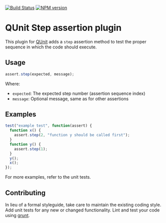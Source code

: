 [![Build Status](https://travis-ci.org/JamesMGreene/qunit-assert-step.png)](https://travis-ci.org/JamesMGreene/qunit-assert-step) [![NPM version](https://badge.fury.io/js/qunit-assert-step.png)](https://www.npmjs.com/package/qunit-assert-step)

# QUnit Step assertion plugin

This plugin for [QUnit](https://github.com/jquery/qunit) adds a `step` assertion method to test
the proper sequence in which the code should execute.

## Usage

```js
assert.step(expected, message);
```

Where:
 - `expected`: The expected step number (assertion sequence index)
 - `message`: Optional message, same as for other assertions


## Examples

```js
test("example test", function(assert) {
  function x() {
    assert.step(2, "function y should be called first");
  }
  function y() {
    assert.step(1);
  }
  y();
  x();
});
```

For more examples, refer to the unit tests.


## Contributing
In lieu of a formal styleguide, take care to maintain the existing coding style. Add unit tests for any new or changed functionality. Lint and test your code using [grunt](http://gruntjs.com/).
